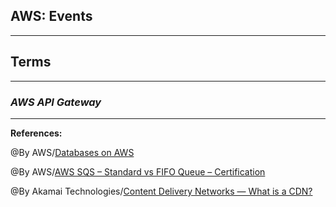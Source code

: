 ## **AWS: Events**




-----------------------------------------------


## **Terms**



-----------------------------------------------

### ***AWS API Gateway***


-------------------------------------------------------------



**References:**

@By AWS/[Databases on AWS](https://aws.amazon.com/products/databases/) 

@By AWS/[AWS SQS – Standard vs FIFO Queue – Certification](https://jayendrapatil.com/aws-sqs-standard-vs-fifo-queue/)

@By Akamai Technologies/[Content Delivery Networks — What is a CDN?](https://www.akamai.com/our-thinking/cdn/what-is-a-cdn)
